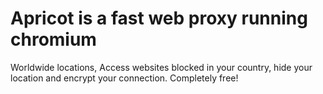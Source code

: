 # Apricot is a fast web proxy running chromium

Worldwide locations, Access websites blocked in your country, hide your location and encrypt your connection. Completely free!
